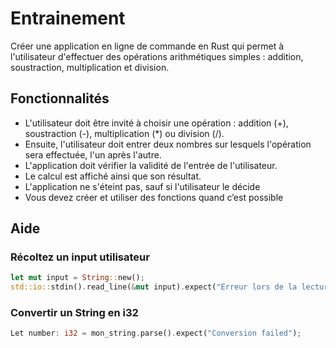 # Entrainement

Créer une application en ligne de commande en Rust qui permet à l'utilisateur d'effectuer des opérations arithmétiques simples : addition, soustraction, multiplication et division.

## **Fonctionnalités**

- L'utilisateur doit être invité à choisir une opération : addition (+), soustraction (-), multiplication (*) ou division (/).
- Ensuite, l'utilisateur doit entrer deux nombres sur lesquels l'opération sera effectuée, l'un après l'autre.
- L'application doit vérifier la validité de l'entrée de l'utilisateur.
- Le calcul est affiché ainsi que son résultat.
- L'application ne s'éteint pas, sauf si l'utilisateur le décide
- Vous devez créer et utiliser des fonctions quand c’est possible

## Aide

### Récoltez un input utilisateur

```rust
let mut input = String::new();
std::io::stdin().read_line(&mut input).expect("Erreur lors de la lecture de la ligne");
```

### Convertir un String en i32

```rust
Let number: i32 = mon_string.parse().expect("Conversion failed");
```